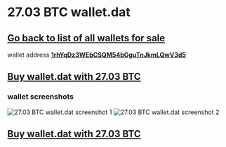 # 27.03 BTC wallet.dat

## [Go back to list of all wallets for sale](https://github.com/mady2077/walletBTC)

wallet address **[1rhYqDz3WEbCSQM54bGguTnJkmLQwV3d5](https://www.blockchain.com/btc/address/1rhYqDz3WEbCSQM54bGguTnJkmLQwV3d5)**

## [Buy wallet.dat with 27.03 BTC](https://satoshidisk.com/pay/CBJBAa)

### wallet screenshots 

![27.03 BTC wallet.dat screenshot 1](https://i.imgur.com/AbX3sRY.png)
![27.03 BTC wallet.dat screenshot 2](https://i.imgur.com/IDmDx3s.png)

## [Buy wallet.dat with 27.03 BTC](https://satoshidisk.com/pay/CBJBAa)